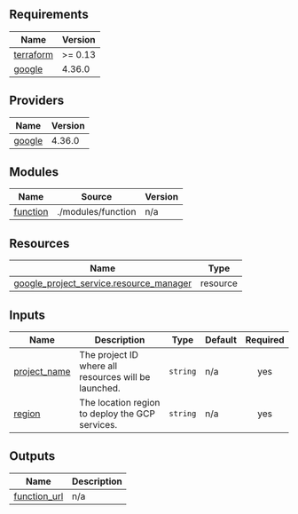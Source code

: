 <!-- BEGIN_TF_DOCS -->
## Requirements

| Name | Version |
|------|---------|
| <a name="requirement_terraform"></a> [terraform](#requirement\_terraform) | >= 0.13 |
| <a name="requirement_google"></a> [google](#requirement\_google) | 4.36.0 |

## Providers

| Name | Version |
|------|---------|
| <a name="provider_google"></a> [google](#provider\_google) | 4.36.0 |

## Modules

| Name | Source | Version |
|------|--------|---------|
| <a name="module_function"></a> [function](#module\_function) | ./modules/function | n/a |

## Resources

| Name | Type |
|------|------|
| [google_project_service.resource_manager](https://registry.terraform.io/providers/hashicorp/google/4.36.0/docs/resources/project_service) | resource |

## Inputs

| Name | Description | Type | Default | Required |
|------|-------------|------|---------|:--------:|
| <a name="input_project_name"></a> [project\_name](#input\_project\_name) | The project ID where all resources will be launched. | `string` | n/a | yes |
| <a name="input_region"></a> [region](#input\_region) | The location region to deploy the GCP services. | `string` | n/a | yes |

## Outputs

| Name | Description |
|------|-------------|
| <a name="output_function_url"></a> [function\_url](#output\_function\_url) | n/a |
<!-- END_TF_DOCS -->